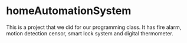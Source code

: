 # homeAutomationSystem
This is a project that we did for our programming class.
It has fire alarm, motion detection censor, smart lock system and digital thermometer.
